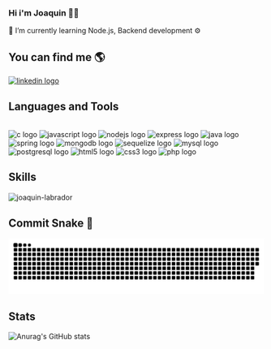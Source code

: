 <div align="justify">
  
### Hi i'm Joaquin 👋🏼 
🌱 I’m currently learning Node.js, Backend development ⚙

## You can find me 🌎
<p align="left">
<a href="https://www.linkedin.com/in/joaquin-leonardo-labrador-658346198/" target="blank"><img src="https://img.shields.io/static/v1?message=LinkedIn&logo=linkedin&label=&color=0077B5&logoColor=white&labelColor=&style=for-the-badge" height="40" alt="linkedin logo" /></a>
</p>

## Languages and Tools
<br clear="both">

<div align="left">
  <img src="https://cdn.jsdelivr.net/gh/devicons/devicon/icons/c/c-original.svg" height="42" width="58" alt="c logo"  />
  <img src="https://cdn.jsdelivr.net/gh/devicons/devicon/icons/javascript/javascript-original.svg" height="42" width="58" alt="javascript logo"  />
  <img src="https://cdn.jsdelivr.net/gh/devicons/devicon/icons/nodejs/nodejs-original.svg" height="42" width="58" alt="nodejs logo"  />
  <img src="https://cdn.jsdelivr.net/gh/devicons/devicon/icons/express/express-original.svg" height="42" width="58" alt="express logo"  />
  <img src="https://cdn.jsdelivr.net/gh/devicons/devicon/icons/java/java-original.svg" height="42" width="58" alt="java logo"  />
  <img src="https://cdn.jsdelivr.net/gh/devicons/devicon/icons/spring/spring-original.svg" height="42" width="58" alt="spring logo"  />
  <img src="https://cdn.jsdelivr.net/gh/devicons/devicon/icons/mongodb/mongodb-original.svg" height="42" width="58" alt="mongodb logo"  />
  <img src="https://cdn.jsdelivr.net/gh/devicons/devicon/icons/sequelize/sequelize-original.svg" height="42" width="58" alt="sequelize logo"  />
  <img src="https://cdn.jsdelivr.net/gh/devicons/devicon/icons/mysql/mysql-original.svg" height="42" width="58" alt="mysql logo"  />
  <img src="https://cdn.jsdelivr.net/gh/devicons/devicon/icons/postgresql/postgresql-original.svg" height="42" width="58" alt="postgresql logo"  />
  <img src="https://cdn.jsdelivr.net/gh/devicons/devicon/icons/html5/html5-original.svg" height="42" width="58" alt="html5 logo"  />
  <img src="https://cdn.jsdelivr.net/gh/devicons/devicon/icons/css3/css3-original.svg" height="42" width="58" alt="css3 logo"  />
  <img src="https://cdn.jsdelivr.net/gh/devicons/devicon/icons/php/php-original.svg" height="42" width="58" alt="php logo"  />
</div>

###

## Skills

<p><img align="center" src="https://github-readme-stats.vercel.app/api/top-langs?username=joaquin-labrador&show_icons=true&locale=en&layout=compact&theme=aura" alt="joaquin-labrador" /></p>


## Commit Snake 🐍
![Snake animation](https://raw.githubusercontent.com/fernandobandeira/fernandobandeira/output/github-snake-dark.svg)

## Stats

![Anurag's GitHub stats](https://github-readme-stats.vercel.app/api?username=joaquin-labrador&show_icons=true&theme=aura)
</p>
</div>
